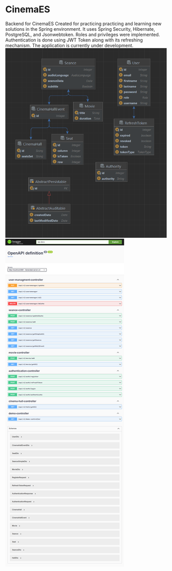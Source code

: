 # CinemaES
Backend for CinemaES
Created for practicing practicing and learning new solutions in the Spring environment.
It uses Spring Security, Hibernate, PostgreSQL, and Jsonwebtoken.
Roles and privileges were implemented.
Authentication is done using JWT Token along with its refreshing mechanism.
The application is currently under development.
![Alt Text](https://github.com/mariusz0674/cinemaES_BackEnd/blob/master/Hibernate.bmp)
![Alt Text](https://github.com/mariusz0674/cinemaES_BackEnd/blob/master/screencapture-localhost-8081-docs-swagger-ui-index-html-2023-04-03-20_47_50.png)



